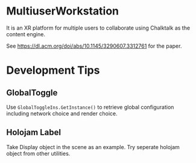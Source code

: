 # MultiuserWorkstation
It is an XR platform for multiple users to collaborate using Chalktalk as the content engine.

See https://dl.acm.org/doi/abs/10.1145/3290607.3312761 for the paper.

# Development Tips
## GlobalToggle
Use `GlobalToggleIns.GetInstance()` to retrieve global configuration including network choice and render choice.
## Holojam Label
Take Display object in the scene as an example. Try seperate holojam object from other utilities.

